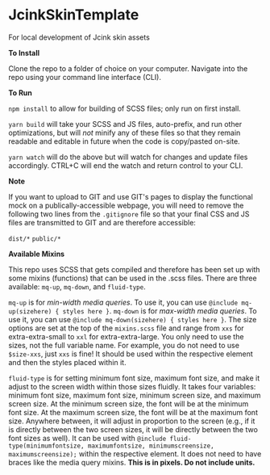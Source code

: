 # JcinkSkinTemplate
For local development of Jcink skin assets

**To Install**

Clone the repo to a folder of choice on your computer. Navigate into the repo using your command line interface (CLI).

**To Run**

`npm install` to allow for building of SCSS files; only run on first install.

`yarn build` will take your SCSS and JS files, auto-prefix, and run other optimizations, but will _not_ minify any of these files so that they remain readable and editable in future when the code is copy/pasted on-site.

`yarn watch` will do the above but will watch for changes and update files accordingly. CTRL+C will end the watch and return control to your CLI.

**Note**

If you want to upload to GIT and use GIT's pages to display the functional mock on a publically-accessible webpage, you will need to remove the following two lines from the `.gitignore` file so that your final CSS and JS files are transmitted to GIT and are therefore accessible:

`dist/*`
`public/*`

**Available Mixins**

This repo uses SCSS that gets compiled and therefore has been set up with some mixins (functions) that can be used in the .scss files. There are three available: `mq-up`, `mq-down`, and `fluid-type`.

`mq-up` is for *min-width media queries*. To use it, you can use `@include mq-up(sizehere) { styles here }`. `mq-down` is for *max-width media queries*. To use it, you can use `@include mq-down(sizehere) { styles here }`. The size options are set at the top of the `mixins.scss` file and range from `xxs` for extra-extra-small to `xxl` for extra-extra-large. You only need to use the sizes, not the full variable name. For example, you do not need to use `$size-xxs`, just `xxs` is fine! It should be used within the respective element and then the styles placed within it.

`fluid-type` is for setting minimum font size, maximum font size, and make it adjust to the screen width within those sizes fluidly. It takes four variables: minimum font size, maximum font size, minimum screen size, and maximum screen size. At the minimum screen size, the font will be at the minimum font size. At the maximum screen size, the font will be at the maximum font size. Anywhere between, it will adjust in proportion to the screen (e.g., if it is directly between the two screen sizes, it will be directly between the two font sizes as well). It can be used with `@include fluid-type(minimumfontsize, maximumfontsize, minimumscreensize, maximumscreensize);` within the respective element. It does not need to have braces like the media query mixins. **This is in pixels. Do not include units.**